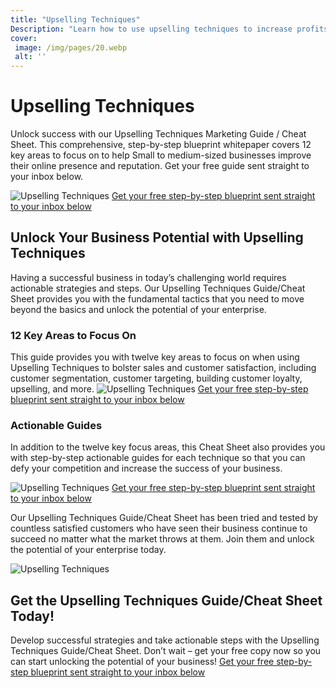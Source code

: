 ```yaml
---
title: "Upselling Techniques"
Description: "Learn how to use upselling techniques to increase profits in small to medium-sized businesses. Strengthen your online presence and improve your reputation by implementing the right tactics and strategies. Follow our guide to get the most out of your upselling efforts."
cover: 
 image: /img/pages/20.webp
 alt: ''
---
```


<h1>Upselling Techniques</h1> <p>Unlock success with our Upselling Techniques Marketing Guide / Cheat Sheet. This comprehensive, step-by-step blueprint whitepaper covers 12 key areas to focus on to help Small to medium-sized businesses improve their online presence and reputation. Get your free guide sent straight to your inbox below.</p><img src="upselling-techniques.jpeg" alt="Upselling Techniques" /> <a href="/report.pdf" class="btn btn-primary">Get your free step-by-step blueprint sent straight to your inbox below</a> <h2>Unlock Your Business Potential with Upselling Techniques</h2><p>Having a successful business in today’s challenging world requires actionable strategies and steps. Our Upselling Techniques Guide/Cheat Sheet provides you with the fundamental tactics that you need to move beyond the basics and unlock the potential of your enterprise.</p><h3>12 Key Areas to Focus On</h3> <p>This guide provides you with twelve key areas to focus on when using Upselling Techniques to bolster sales and customer satisfaction, including customer segmentation, customer targeting, building customer loyalty, upselling, and more. <img src="upselling-techniques-2.jpeg" alt="Upselling Techniques" /> <a href="/report.pdf" class="btn btn-primary"> Get your free step-by-step blueprint sent straight to your inbox below</a> <h3>Actionable Guides</h3> <p>In addition to the twelve key focus areas, this Cheat Sheet also provides you with step-by-step actionable guides for each technique so that you can defy your competition and increase the success of your business. </p><img src="upselling-techniques-3.jpeg" alt="Upselling Techniques" /> <a href="/report.pdf" class="btn btn-primary">Get your free step-by-step blueprint sent straight to your inbox below</a> <p>Our Upselling Techniques Guide/Cheat Sheet has been tried and tested by countless satisfied customers who have seen their business continue to succeed no matter what the market throws at them. Join them and unlock the potential of your enterprise today.</p><img src="upselling-techniques-social-proof.jpeg" alt="Upselling Techniques" /><h2>Get the Upselling Techniques Guide/Cheat Sheet Today!</h2><p>Develop successful strategies and take actionable steps with the Upselling Techniques Guide/Cheat Sheet. Don’t wait – get your free copy now so you can start unlocking the potential of your business! <a href="/contact" class="btn btn-primary">Get your free step-by-step blueprint sent straight to your inbox below</a> </p>